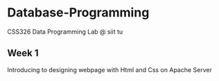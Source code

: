 # Database-Programming
CSS326 Data Programming Lab @ siit tu

## Week 1
Introducing to designing webpage with Html and Css on Apache Server
